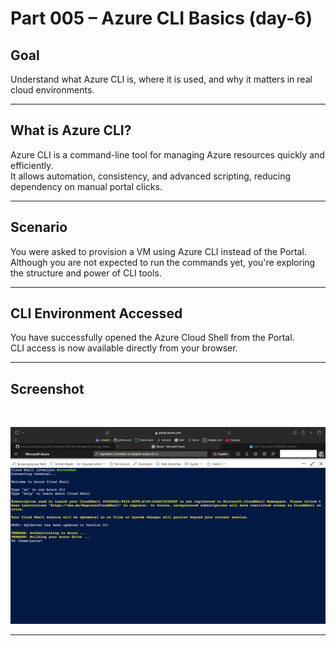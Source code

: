 # Part 005 – Azure CLI Basics (day-6)

## Goal

Understand what Azure CLI is, where it is used, and why it matters in real cloud environments.

---

## What is Azure CLI?

Azure CLI is a command-line tool for managing Azure resources quickly and efficiently.  
It allows automation, consistency, and advanced scripting, reducing dependency on manual portal clicks.

---

## Scenario

You were asked to provision a VM using Azure CLI instead of the Portal.  
Although you are not expected to run the commands yet, you're exploring the structure and power of CLI tools.

---

## CLI Environment Accessed

You have successfully opened the Azure Cloud Shell from the Portal.  
CLI access is now available directly from your browser.

---

## Screenshot
<br>

![Azure CLI](https://raw.githubusercontent.com/yavuzkutayozdemir/cloud-journey/main/gallery/cloud-support-track/part-005-day-005-azure-cli-basics.png)

---

